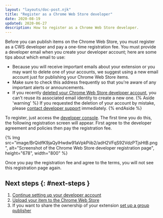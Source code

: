 ```yaml
---
layout: "layouts/doc-post.njk"
title: "Register as a Chrome Web Store developer"
date: 2020-08-19
updated: 2020-06-27
description: How to register as a Chrome Web Store developer.
---
```


Before you can publish items on the Chrome Web Store, you must register as a CWS developer and pay a
one-time registration fee. You must provide a developer email when you create your developer
account; here are some tips about which email to use:

* Because you will receive important emails about your extension or you may want to delete one of your accounts, we suggest using a new email account just for publishing your Chrome Web Store items. 
* Make sure to check this address frequently so that you're aware of any important alerts or
  announcements.
* If you recently [deleted your Chrome Web Store developer account][1], you can't reuse its associated
  email identity to create a new one. 
  {% Aside 'warning' %}
  If you requested the deletion of your account by mistake, please [contact developer support][2]
  immediately.
  {% endAside %}

To register, just access the [developer console][3]. The first time you do this, the following registration screen will appear. First agree to the developer agreement and policies then pay the registration fee.

{% Img src="image/BrQidfK9jaQyIHwdw91aVpkPiib2/adH2VFqS92VdzPTjsHtB.png", 
       alt="Screenshot of the Chrome Web Store developer registration page", height="678", width="800" %}

Once you pay the registration fee and agree to the terms, you will not see this registration page again.

## Next steps {: #next-steps }

1.  [Continue setting up your developer account][4]
1.  [Upload your item to the Chrome Web Store][5]
1.  If you want to share the ownership of your extension [set up a group publisher][6] 

[1]: /docs/webstore/account-deletion/
[2]: https://support.google.com/chrome_webstore/contact/one_stop_support
[3]: https://chrome.google.com/webstore/devconsole
[4]: /docs/webstore/publish#setup-a-developer-account
[5]: /docs/webstore/publish/#upload-your-item
[6]: /docs/webstore/group-publishers/
